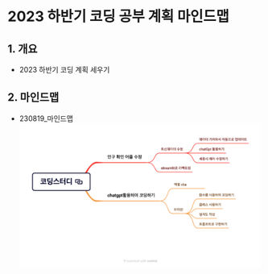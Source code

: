 # 2023 하반기 코딩 공부 계획 마인드맵
## 1. 개요
- 2023 하반기 코딩 계획 세우기

## 2. 마인드맵
- 230819_마인드맵
![Alt text](images/230819.png)